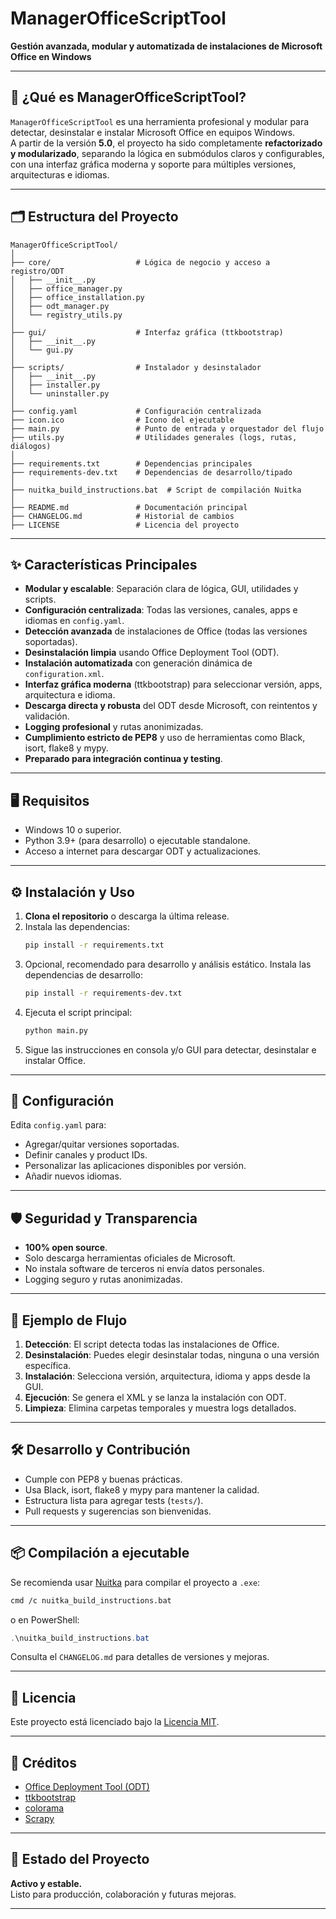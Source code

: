 # ManagerOfficeScriptTool

**Gestión avanzada, modular y automatizada de instalaciones de Microsoft Office en Windows**

---

## 🚀 ¿Qué es ManagerOfficeScriptTool?

`ManagerOfficeScriptTool` es una herramienta profesional y modular para detectar, desinstalar e instalar Microsoft Office en equipos Windows.  
A partir de la versión **5.0**, el proyecto ha sido completamente **refactorizado y modularizado**, separando la lógica en submódulos claros y configurables, con una interfaz gráfica moderna y soporte para múltiples versiones, arquitecturas e idiomas.

---

## 🗂️ Estructura del Proyecto

```
ManagerOfficeScriptTool/
│
├── core/                   # Lógica de negocio y acceso a registro/ODT
│   ├── __init__.py
│   ├── office_manager.py
│   ├── office_installation.py
│   ├── odt_manager.py
│   └── registry_utils.py
│
├── gui/                    # Interfaz gráfica (ttkbootstrap)
│   ├── __init__.py
│   └── gui.py
│
├── scripts/                # Instalador y desinstalador
│   ├── __init__.py
│   ├── installer.py
│   └── uninstaller.py
│
├── config.yaml             # Configuración centralizada
├── icon.ico                # Icono del ejecutable
├── main.py                 # Punto de entrada y orquestador del flujo
├── utils.py                # Utilidades generales (logs, rutas, diálogos)
│
├── requirements.txt        # Dependencias principales
├── requirements-dev.txt    # Dependencias de desarrollo/tipado
│
├── nuitka_build_instructions.bat  # Script de compilación Nuitka
│
├── README.md               # Documentación principal
├── CHANGELOG.md            # Historial de cambios
├── LICENSE                 # Licencia del proyecto
```

---

## ✨ Características Principales

- **Modular y escalable**: Separación clara de lógica, GUI, utilidades y scripts.
- **Configuración centralizada**: Todas las versiones, canales, apps e idiomas en `config.yaml`.
- **Detección avanzada** de instalaciones de Office (todas las versiones soportadas).
- **Desinstalación limpia** usando Office Deployment Tool (ODT).
- **Instalación automatizada** con generación dinámica de `configuration.xml`.
- **Interfaz gráfica moderna** (ttkbootstrap) para seleccionar versión, apps, arquitectura e idioma.
- **Descarga directa y robusta** del ODT desde Microsoft, con reintentos y validación.
- **Logging profesional** y rutas anonimizadas.
- **Cumplimiento estricto de PEP8** y uso de herramientas como Black, isort, flake8 y mypy.
- **Preparado para integración continua y testing**.

---

## 🖥️ Requisitos

- Windows 10 o superior.
- Python 3.9+ (para desarrollo) o ejecutable standalone.
- Acceso a internet para descargar ODT y actualizaciones.

---

## ⚙️ Instalación y Uso

1. **Clona el repositorio** o descarga la última release.
2. Instala las dependencias:
   ```sh
   pip install -r requirements.txt
   ```
3. Opcional, recomendado para desarrollo y análisis estático. Instala las dependencias de desarrollo:
   ```sh
   pip install -r requirements-dev.txt
   ```
4. Ejecuta el script principal:
   ```sh
   python main.py
   ```
5. Sigue las instrucciones en consola y/o GUI para detectar, desinstalar e instalar Office.

---

## 🧩 Configuración

Edita `config.yaml` para:
- Agregar/quitar versiones soportadas.
- Definir canales y product IDs.
- Personalizar las aplicaciones disponibles por versión.
- Añadir nuevos idiomas.

---

## 🛡️ Seguridad y Transparencia

- **100% open source**.
- Solo descarga herramientas oficiales de Microsoft.
- No instala software de terceros ni envía datos personales.
- Logging seguro y rutas anonimizadas.

---

## 📝 Ejemplo de Flujo

1. **Detección**: El script detecta todas las instalaciones de Office.
2. **Desinstalación**: Puedes elegir desinstalar todas, ninguna o una versión específica.
3. **Instalación**: Selecciona versión, arquitectura, idioma y apps desde la GUI.
4. **Ejecución**: Se genera el XML y se lanza la instalación con ODT.
5. **Limpieza**: Elimina carpetas temporales y muestra logs detallados.

---

## 🛠️ Desarrollo y Contribución

- Cumple con PEP8 y buenas prácticas.
- Usa Black, isort, flake8 y mypy para mantener la calidad.
- Estructura lista para agregar tests (`tests/`).
- Pull requests y sugerencias son bienvenidas.

---

## 📦 Compilación a ejecutable

Se recomienda usar [Nuitka](https://nuitka.net/) para compilar el proyecto a `.exe`:

```sh
cmd /c nuitka_build_instructions.bat
```
o en PowerShell:
```powershell
.\nuitka_build_instructions.bat
```

Consulta el `CHANGELOG.md` para detalles de versiones y mejoras.

---

## 📄 Licencia

Este proyecto está licenciado bajo la [Licencia MIT](./LICENSE).

---

## 🙌 Créditos

- [Office Deployment Tool (ODT)](http://aka.ms/ODT)
- [ttkbootstrap](https://ttkbootstrap.readthedocs.io/)
- [colorama](https://pypi.org/project/colorama/)
- [Scrapy](https://scrapy.org/)

---

## 📣 Estado del Proyecto

**Activo y estable.**  
Listo para producción, colaboración y futuras mejoras.

---
